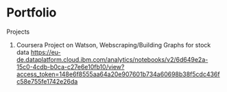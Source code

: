 # Portfolio
Projects

1) Coursera Project on Watson, Webscraping/Building Graphs for stock data
https://eu-de.dataplatform.cloud.ibm.com/analytics/notebooks/v2/6d649e2a-15c0-4cdb-b0ca-c27e6e10fb10/view?access_token=148e6f8555aa64a20e907601b734a60698b38f5cdc436fc58e755fe1742e26da
